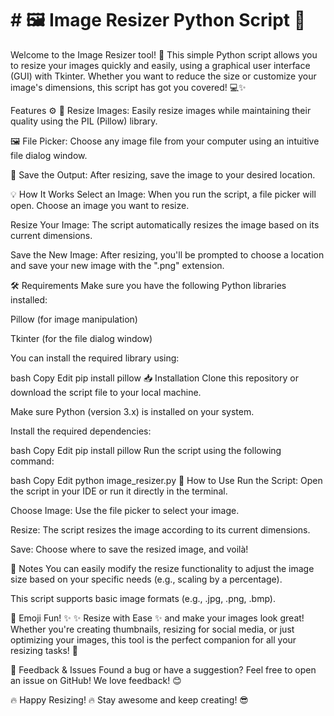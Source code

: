 # # 🖼️ Image Resizer Python Script 📐
Welcome to the Image Resizer tool! 🚀 This simple Python script allows you to resize your images quickly and easily, using a graphical user interface (GUI) with Tkinter. Whether you want to reduce the size or customize your image's dimensions, this script has got you covered! 💻✨

Features ⚙️
🌟 Resize Images: Easily resize images while maintaining their quality using the PIL (Pillow) library.

🖼️ File Picker: Choose any image file from your computer using an intuitive file dialog window.

💾 Save the Output: After resizing, save the image to your desired location.

💡 How It Works
Select an Image: When you run the script, a file picker will open. Choose an image you want to resize.

Resize Your Image: The script automatically resizes the image based on its current dimensions.

Save the New Image: After resizing, you'll be prompted to choose a location and save your new image with the ".png" extension.

🛠️ Requirements
Make sure you have the following Python libraries installed:

Pillow (for image manipulation)

Tkinter (for the file dialog window)

You can install the required library using:

bash
Copy
Edit
pip install pillow
📥 Installation
Clone this repository or download the script file to your local machine.

Make sure Python (version 3.x) is installed on your system.

Install the required dependencies:

bash
Copy
Edit
pip install pillow
Run the script using the following command:

bash
Copy
Edit
python image_resizer.py
🚀 How to Use
Run the Script: Open the script in your IDE or run it directly in the terminal.

Choose Image: Use the file picker to select your image.

Resize: The script resizes the image according to its current dimensions.

Save: Choose where to save the resized image, and voilà!

📍 Notes
You can easily modify the resize functionality to adjust the image size based on your specific needs (e.g., scaling by a percentage).

This script supports basic image formats (e.g., .jpg, .png, .bmp).

🎨 Emoji Fun! ✨
✨ Resize with Ease ✨ and make your images look great! Whether you're creating thumbnails, resizing for social media, or just optimizing your images, this tool is the perfect companion for all your resizing tasks! 🌟

📢 Feedback & Issues
Found a bug or have a suggestion? Feel free to open an issue on GitHub! We love feedback! 😊

🔥 Happy Resizing! 🔥
Stay awesome and keep creating! 😎

